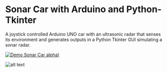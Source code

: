 # Sonar Car with Arduino and Python-Tkinter

A joystick controlled Arduino UNO car with an ultrasonic radar that senses its environment and generates outputs in a Python Tkinter GUI simulating a sonar radar.

[![Demo Sonar Car alpha](https://github.com/AlejandroCovarrubias/Sonar_Car/blob/master/radar_example.gif?raw=true))](https://youtu.be/rwV8KsuHGdA)

![alt text](https://github.com/AlejandroCovarrubias/Sonar_Car/blob/master/circuit_diagram.png?raw=true)
